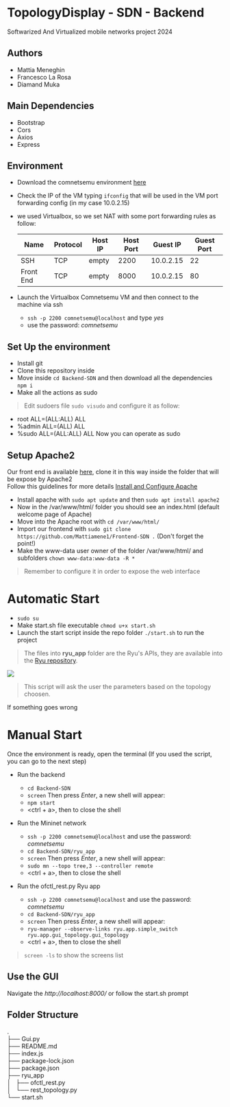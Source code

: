 # TopologyDisplay - SDN - Backend
Softwarized And Virtualized mobile networks project 2024

## Authors
- Mattia Meneghin
- Francesco La Rosa
- Diamand Muka

## Main Dependencies
- Bootstrap
- Cors
- Axios
- Express

## Environment
- Download the comnetsemu environment [here](https://www.granelli-lab.org/researches/relevant-projects/comnetsemu-labs)
- Check the IP of the VM typing ```ifconfig``` that will be used in the VM port forwarding config (in my case 10.0.2.15)
- we used Virtualbox, so we set NAT with some port forwarding rules as follow:
    
    **Name** | **Protocol** | **Host IP** | **Host Port** | **Guest IP** | **Guest Port** 
    --- | --- | --- | --- |--- |--- 
    SSH | TCP | empty | 2200 | 10.0.2.15 | 22
    Front End | TCP | empty | 8000 | 10.0.2.15 | 80
    
- Launch the Virtualbox Comnetsemu VM and then connect to the machine via ssh
    - ```ssh -p 2200 comnetsemu@localhost``` and type *yes*    
    - use the password: *comnetsemu*  

## Set Up the environment
- Install git
- Clone this repository inside
- Move inside ```cd Backend-SDN``` and then download all the dependencies ```npm i```
- Make all the actions as sudo
> Edit sudoers file ```sudo visudo``` and configure it as follow:
- root    ALL=(ALL:ALL) ALL
- %admin ALL=(ALL) ALL
- %sudo   ALL=(ALL:ALL) ALL
Now you can operate as sudo

## Setup Apache2
Our front end is available [here](https://github.com/Mattiamene1/Frontend-SDN), clone it in this way inside the folder that will be expose by Apache2 <br>
Follow this guidelines for more details [Install and Configure Apache](https://ubuntu.com/tutorials/install-and-configure-apache#1-overview)
- Install apache with ```sudo apt update``` and then ```sudo apt install apache2```
- Now in the /var/www/html/ folder you should see an index.html (default welcome page of Apache)
- Move into the Apache root with ```cd /var/www/html/```
- Import our frontend with ```sudo git clone https://github.com/Mattiamene1/Frontend-SDN .``` (Don't forget the point!)
- Make the www-data user owner of the folder /var/www/html/ and subfolders ```chown www-data:www-data -R *``` 
> Remember to configure it in order to expose the web interface

# Automatic Start
- ```sudo su``` 
- Make start.sh file executable ```chmod u+x start.sh```
- Launch the start script inside the repo folder ```./start.sh``` to run the project

> The files into **ryu_app** folder are the Ryu's APIs, they are available into the [Ryu repository](https://github.com/faucetsdn/ryu/tree/master/ryu/app).

<img src="hhtps://github.com/Mattiamene1/Backend-SDN/blob/main/docs/start_image.png">

> This script will ask the user the parameters based on the topology choosen.

If something goes wrong
# Manual Start
Once the environment is ready, open the terminal (If you used the script, you can go to the next step)
- Run the backend
    - ```cd Backend-SDN```
    - ```screen``` Then press *Enter*, a new shell will appear:
    - ```npm start```
    - <ctrl + a>, then <d> to close the shell

- Run the Mininet network
    - ```ssh -p 2200 comnetsemu@localhost``` and use the password: *comnetsemu*
    - ```cd Backend-SDN/ryu_app```
    - ```screen``` Then press *Enter*, a new shell will appear:
    - ```sudo mn --topo tree,3 --controller remote```
    - <ctrl + a>, then <d> to close the shell

- Run the ofctl_rest.py Ryu app
    - ```ssh -p 2200 comnetsemu@localhost``` and use the password: *comnetsemu*
    - ```cd Backend-SDN/ryu_app```
    - ```screen``` Then press *Enter*, a new shell will appear:
    - ```ryu-manager --observe-links ryu.app.simple_switch ryu.app.gui_topology.gui_topology```
    - <ctrl + a>, then <d> to close the shell

> ```screen -ls``` to show the screens list

## Use the GUI
Navigate the *http://localhost:8000/* or follow the start.sh prompt

## Folder Structure
.<br>
├── Gui.py<br>
├── README.md<br>
├── index.js<br>
├── package-lock.json<br>
├── package.json<br>
├── ryu_app<br>
│   ├── ofctl_rest.py<br>
│   └── rest_topology.py<br>
└── start.sh<br>
